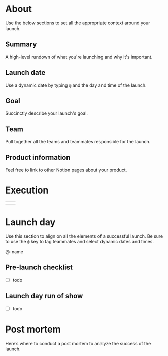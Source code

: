 
# About

Use the below sections to set all the appropriate context around your launch.

## Summary

A high-level rundown of what you're launching and why it's important.

## Launch date

Use a dynamic date by typing `@` and the day and time of the launch.

## Goal

Succinctly describe your launch's goal.

## Team

Pull together all the teams and teammates responsible for the launch.

## Product information

Feel free to link to other Notion pages about your product.

# Execution


|     |     |
| --- | --- |
|     |     |


# Launch day

Use this section to align on all the elements of a successful launch. Be sure to use the `@` key to tag teammates and select dynamic dates and times.

@-name

## Pre-launch checklist

- [ ] todo

## Launch day run of show

- [ ] todo

# Post mortem

Here’s where to conduct a post mortem to analyze the success of the launch.